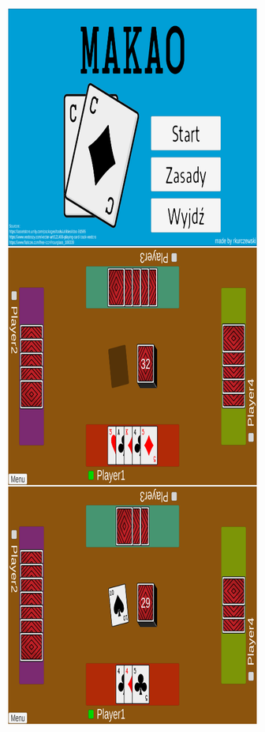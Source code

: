 <img width="640" height="480" src="Screenshots/title.png"></img>
<img width="640" height="480" src="Screenshots/gameplay1.png"></img>
<img width="640" height="480" src="Screenshots/gameplay2.png"></img>
